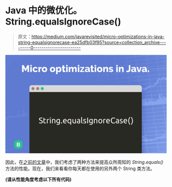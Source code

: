 # Java 中的微优化。String.equalsIgnoreCase()

> 原文：<https://medium.com/javarevisited/micro-optimizations-in-java-string-equalsignorecase-ea25dfb03f95?source=collection_archive---------0----------------------->

![](img/3305a6534b3e6c6bf49e8527d714e122.png)

因此，在[之前的文章](/javarevisited/micro-optimizations-in-java-string-equals-22be19fd8416?source=friends_link&sk=61649c9c9fccfb59c0515fcb9f7447ef)中，我们考虑了两种方法来提高众所周知的 *String.equals()* 方法的性能。现在，我们来看看你每天都在使用的另外两个 String 类方法。

**(请从性能角度考虑以下所有代码)**
